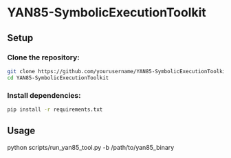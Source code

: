 # YAN85-SymbolicExecutionToolkit

## Setup

### Clone the repository:
```bash
git clone https://github.com/yourusername/YAN85-SymbolicExecutionToolkit.git
cd YAN85-SymbolicExecutionToolkit
```

### Install dependencies:
```bash
pip install -r requirements.txt
```

## Usage
python scripts/run_yan85_tool.py -b /path/to/yan85_binary
